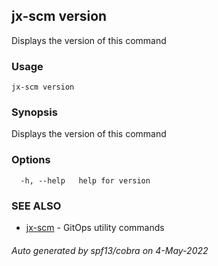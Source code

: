 ## jx-scm version

Displays the version of this command

### Usage

```
jx-scm version
```

### Synopsis

Displays the version of this command

### Options

```
  -h, --help   help for version
```

### SEE ALSO

* [jx-scm](jx-scm.md)	 - GitOps utility commands

###### Auto generated by spf13/cobra on 4-May-2022
